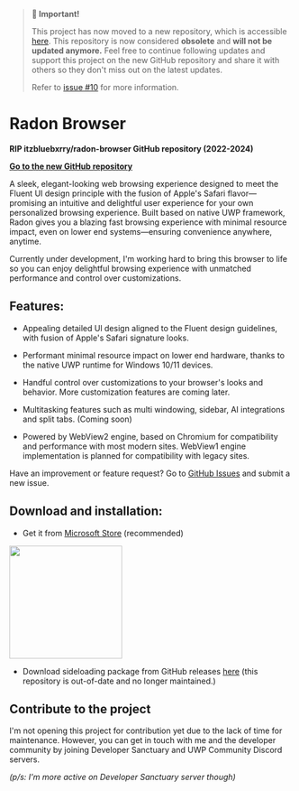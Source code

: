 > **🚧 Important!**
> 
> This project has now moved to a new repository, which is accessible [here](https://github.com/imscythra/radon-browser). This repository is now considered **obsolete** and **will not be updated anymore.** Feel free to continue following updates and support this project on the new GitHub repository and share it with others so they don't miss out on the latest updates.
> 
> Refer to [issue #10](https://github.com/itzbluebxrry/radon-browser/issues/10) for more information.



# Radon Browser

__RIP itzbluebxrry/radon-browser GitHub repository (2022-2024)__

**[Go to the new GitHub repository](https://github.com/imscythra/radon-browser)**

A sleek, elegant-looking web browsing experience designed to meet the Fluent UI design principle with the fusion of Apple's Safari flavor—promising an intuitive and delightful user experience for your own personalized browsing experience. Built based on native UWP framework, Radon gives you a blazing fast browsing experience with minimal resource impact, even on lower end systems—ensuring convenience anywhere, anytime.

Currently under development, I'm working hard to bring this browser to life so you can enjoy delightful browsing experience with unmatched performance and control over customizations.

## Features:

- Appealing detailed Ul design aligned to the Fluent design guidelines, with fusion of Apple's Safari signature looks.

- Performant minimal resource impact on lower end hardware, thanks to the native UWP runtime for Windows 10/11 devices.

- Handful control over customizations to your browser's looks and behavior. More customization features are coming later.

- Multitasking features such as multi windowing, sidebar, AI integrations and split tabs. (Coming soon)

- Powered by WebView2 engine, based on Chromium for compatibility and performance with most modern sites. WebView1 engine implementation is planned for compatibility with legacy sites.

Have an improvement or feature request? Go to [GitHub Issues](https://github.com/itzbluebxrry/radon-browser/issues) and submit a new issue.

## Download and installation:

- Get it from [Microsoft Store](https://apps.microsoft.com/detail/Radon%20Browser%20Dev/9N38CTMDRBFF?launch=true&mode=mini) (recommended)

<a href="https://apps.microsoft.com/detail/Radon%20Browser%20Dev/9N38CTMDRBFF?launch=true
    &mode=mini">
    <img src="https://get.microsoft.com/images/en-us%20dark.svg" width="200"/>
</a>

- Download sideloading package from GitHub releases [here](https://github.com/itzbluebxrry/radon-browser/releases/latest) (this repository is out-of-date and no longer maintained.)

## Contribute to the project

I'm not opening this project for contribution yet due to the lack of time for maintenance. However, you can get in touch with me and the developer community by joining Developer Sanctuary and UWP Community Discord servers.

*(p/s: I'm more active on Developer Sanctuary server though)*
